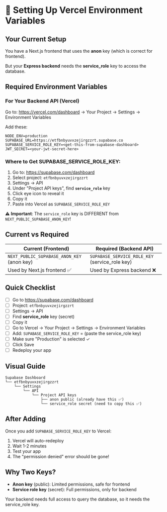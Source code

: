 # 🔧 Setting Up Vercel Environment Variables

## Your Current Setup

You have a Next.js frontend that uses the **anon** key (which is correct for frontend).

But your **Express backend** needs the **service_role** key to access the database.

## Required Environment Variables

### For Your Backend API (Vercel)

Go to: https://vercel.com/dashboard → Your Project → Settings → Environment Variables

Add these:

```
NODE_ENV=production
SUPABASE_URL=https://etfbnbyuvxzejirgzzrt.supabase.co
SUPABASE_SERVICE_ROLE_KEY=<get-this-from-supabase-dashboard>
JWT_SECRET=<your-jwt-secret-here>
```

### Where to Get SUPABASE_SERVICE_ROLE_KEY:

1. Go to: https://supabase.com/dashboard
2. Select project: `etfbnbyuvxzejirgzzrt`
3. Settings → API
4. Under "Project API keys", find **`service_role`** key
5. Click eye icon to reveal it
6. Copy it
7. Paste into Vercel as `SUPABASE_SERVICE_ROLE_KEY`

⚠️ **Important**: The `service_role` key is DIFFERENT from `NEXT_PUBLIC_SUPABASE_ANON_KEY`!

## Current vs Required

| Current (Frontend) | Required (Backend API) |
|---------------------|------------------------|
| `NEXT_PUBLIC_SUPABASE_ANON_KEY` (anon key) | `SUPABASE_SERVICE_ROLE_KEY` (service_role key) |
| Used by Next.js frontend ✅ | Used by Express backend ❌ |

## Quick Checklist

- [ ] Go to https://supabase.com/dashboard
- [ ] Project: `etfbnbyuvxzejirgzzrt`
- [ ] Settings → API
- [ ] Find **service_role** key (secret)
- [ ] Copy it
- [ ] Go to Vercel → Your Project → Settings → Environment Variables
- [ ] Add: `SUPABASE_SERVICE_ROLE_KEY` = (paste the service_role key)
- [ ] Make sure "Production" is selected ✓
- [ ] Click Save
- [ ] Redeploy your app

## Visual Guide

```
Supabase Dashboard
└── etfbnbyuvxzejirgzzrt
    └── Settings
        └── API
            └── Project API keys
                ├── anon public (already have this ✅)
                └── service_role secret (need to copy this ✅)
```

## After Adding

Once you add `SUPABASE_SERVICE_ROLE_KEY` to Vercel:

1. Vercel will auto-redeploy
2. Wait 1-2 minutes
3. Test your app
4. The "permission denied" error should be gone!

## Why Two Keys?

- **Anon key** (public): Limited permissions, safe for frontend
- **Service role key** (secret): Full permissions, only for backend

Your backend needs full access to query the database, so it needs the service_role key.

